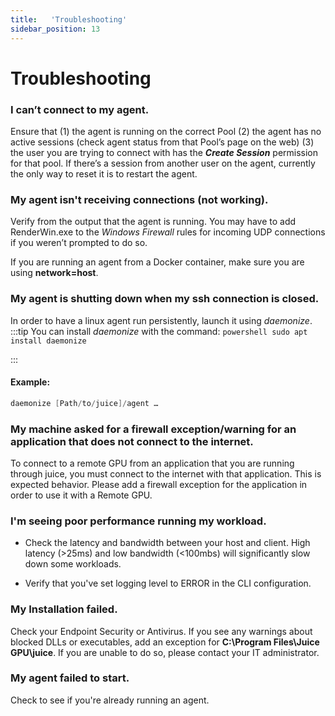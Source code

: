 ```yaml
---
title:   'Troubleshooting'
sidebar_position: 13
---
```

# Troubleshooting

### I can’t connect to my agent.

Ensure that (1) the agent is running on the correct Pool (2) the agent has no active sessions (check agent status from that Pool’s page on the web) (3) the user you are trying to connect with has the ***Create Session*** permission for that pool. If there’s a session from another user on the agent, currently the only way to reset it is to restart the agent. 

 
### My agent isn't receiving connections (not working). 

Verify from the output that the agent is running. You may have to add RenderWin.exe to the *Windows Firewall* rules for incoming UDP connections if you weren’t prompted to do so. 

If you are running an agent from a Docker container, make sure you are using **network=host**. 

 
### My agent is shutting down when my ssh connection is closed.

In order to have a linux agent run persistently, launch it using *daemonize*.
:::tip
    You can install *daemonize* with the command:
        ```powershell
        sudo apt install daemonize
        ```

:::

#### Example:

```powershell
daemonize [Path/to/juice]/agent … 
```
 

### My machine asked for a firewall exception/warning for an application that does not connect to the internet.

To connect to a remote GPU from an application that you are running through juice, you must connect to the internet with that application. This is expected behavior. Please add a firewall exception for the application in order to use it with a Remote GPU. 

 

### I'm seeing poor performance running my workload.

- Check the latency and bandwidth between your host and client. High latency (\>25ms) and low bandwidth (\<100mbs) will significantly slow down some workloads. 

- Verify that you've set logging level to ERROR in the CLI configuration.
### My Installation failed.

Check your Endpoint Security or Antivirus. If you see any warnings about blocked DLLs or executables, add an exception for **C:\Program Files\Juice GPU\juice**. If you are unable to do so, please contact your IT administrator. 

### My agent failed to start.

Check to see if you're already running an agent.
